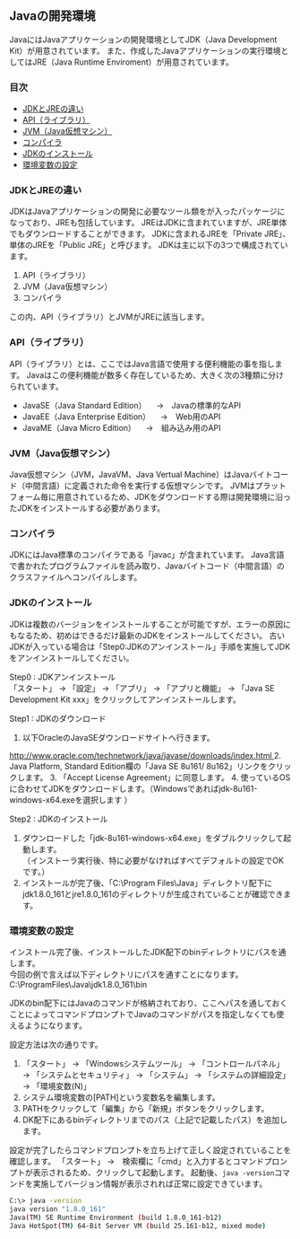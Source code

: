 ## Javaの開発環境
JavaにはJavaアプリケーションの開発環境としてJDK（Java Development Kit）が用意されています。
また、作成したJavaアプリケーションの実行環境としてはJRE（Java Runtime Enviroment）が用意されています。

### 目次
* [JDKとJREの違い](#sec1)
* [API（ライブラリ）](#sec2)
* [JVM（Java仮想マシン）](#sec3)
* [コンパイラ](#sec4)
* [JDKのインストール](#sec5)
* [環境変数の設定](#sec6)

### <a name="sec1"></a>JDKとJREの違い
JDKはJavaアプリケーションの開発に必要なツール類をが入ったパッケージになっており、JREも包括しています。
JREはJDKに含まれていますが、JRE単体でもダウンロードすることができます。
JDKに含まれるJREを「Private JRE」、単体のJREを「Public JRE」と呼びます。
JDKは主に以下の3つで構成されています。
1. API（ライブラリ）
2. JVM（Java仮想マシン）
3. コンパイラ

この内、API（ライブラリ）とJVMがJREに該当します。

### <a name="sec2"></a>API（ライブラリ）
API（ライブラリ）とは、ここではJava言語で使用する便利機能の事を指します。
Javaはこの便利機能が数多く存在しているため、大きく次の3種類に分けられています。
* JavaSE（Java Standard Edition）
　→　Javaの標準的なAPI
* JavaEE（Java Enterprise Edition）
　→　Web用のAPI
* JavaME（Java Micro Edition）
　→　組み込み用のAPI

### <a name="sec3"></a>JVM（Java仮想マシン）
Java仮想マシン（JVM，JavaVM、Java Vertual Machine）はJavaバイトコード（中間言語）に定義された命令を実行する仮想マシンです。
JVMはプラットフォーム毎に用意されているため、JDKをダウンロードする際は開発環境に沿ったJDKをインストールする必要があります。

### <a name="sec4"></a>コンパイラ
JDKにはJava標準のコンパイラである「javac」が含まれています。
Java言語で書かれたプログラムファイルを読み取り、Javaバイトコード（中間言語）のクラスファイルへコンパイルします。

### <a name="sec5"></a>JDKのインストール
JDKは複数のバージョンをインストールすることが可能ですが、エラーの原因にもなるため、初めはできるだけ最新のJDKをインストールしてください。
古いJDKが入っている場合は「Step0:JDKのアンインストール」手順を実施してJDKをアンインストールしてください。

Step0 : JDKアンインストール  
「スタート」 → 「設定」 → 「アプリ」 → 「アプリと機能」 → 「Java SE Development Kit xxx」をクリックしてアンインストールします。

Step1 : JDKのダウンロード
1. 以下OracleのJavaSEダウンロードサイトへ行きます。
<a href="http://www.oracle.com/technetwork/java/javase/downloads/index.html">
http://www.oracle.com/technetwork/java/javase/downloads/index.html
</a>  
2. Java Platform, Standard Edition欄の「Java SE 8u161/ 8u162」リンクをクリックします。
3. 「Accept License Agreement」に同意します。 
4. 使っているOSに合わせてJDKをダウンロードします。（Windowsであればjdk-8u161-windows-x64.exeを選択します ）

Step2 : JDKのインストール
1. ダウンロードした「jdk-8u161-windows-x64.exe」をダブルクリックして起動します。  
（インストーラ実行後、特に必要がなければすべてデフォルトの設定でOKです。）  
2. インストールが完了後、「C:\Program Files\Java」ディレクトリ配下にjdk1.8.0_161とjre1.8.0_161のディレクトリが生成されていることが確認できます。

### <a name="sec6"></a>環境変数の設定
インストール完了後、インストールしたJDK配下のbinディレクトリにパスを通します。  
今回の例で言えば以下ディレクトリにパスを通すことになります。  
C:\ProgramFiles\Java\jdk1.8.0_161\bin

JDKのbin配下にはJavaのコマンドが格納されており、ここへパスを通しておくことによってコマンドプロンプトでJavaのコマンドがパスを指定しなくても使えるようになります。

設定方法は次の通りです。
1. 「スタート」 → 「Windowsシステムツール」 → 「コントロールパネル」 → 「システムとセキュリティ」 → 「システム」 → 「システムの詳細設定」 → 「環境変数(N)」  
2. システム環境変数の[PATH]という変数名を編集します。  
3. PATHをクリックして「編集」から「新規」ボタンをクリックします。
4. DK配下にあるbinディレクトリまでのパス（上記で記載したパス）を追加します。

設定が完了したらコマンドプロンプトを立ち上げて正しく設定されていることを確認します。
「スタート」 →　検索欄に「cmd」と入力するとコマンドプロンプトが表示されるため、クリックして起動します。
起動後、`java -version`コマンドを実施してバージョン情報が表示されれば正常に設定できています。

```bash
C:\> java -version
java version "1.8.0_161"
Java(TM) SE Runtime Environment (build 1.8.0_161-b12)
Java HotSpot(TM) 64-Bit Server VM (build 25.161-b12, mixed mode)
```



